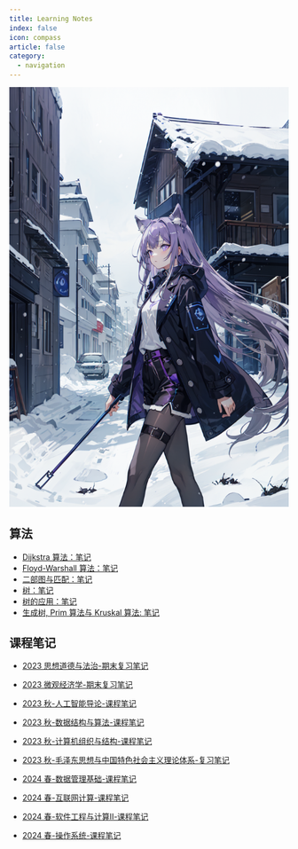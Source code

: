 ```yaml
---
title: Learning Notes
index: false
icon: compass
article: false
category:
  - navigation
---
```


<!-- more -->

![好看的](</assets/imgs/bgs/(29).png>)

## 算法

- [Dijkstra 算法：笔记](dijkstra_notes.md)
- [Floyd-Warshall 算法：笔记](floyd_warshall_notes.md)
- [二部图与匹配：笔记](bipartite_graph_and_perfect_match.md)
- [树：笔记](trees.md)
- [树的应用：笔记](trees_applications.md)
- [生成树, Prim 算法与 Kruskal 算法: 笔记](spanning_tree.md)

## 课程笔记

- [2023 思想道德与法治-期末复习笔记](moral_politics_notes.md)
- [2023 微观经济学-期末复习笔记](micro_economics.md)

- [2023 秋-人工智能导论-课程笔记](./ai_notes/catalogue.md)
- [2023 秋-数据结构与算法-课程笔记](./ds_notes/catalogue.md)
- [2023 秋-计算机组织与结构-课程笔记](./co_notes/catalogue.md)
- [2023 秋-毛泽东思想与中国特色社会主义理论体系-复习笔记](./mao_theory_notes.md)

- [2024 春-数据管理基础-课程笔记](./db_notes/database_notes.md)
- [2024 春-互联网计算-课程笔记](./computer_network_notes.md)
- [2024 春-软件工程与计算Ⅱ-课程笔记](./software_engineering_notes.md)
- [2024 春-操作系统-课程笔记](./os_notes.md)

